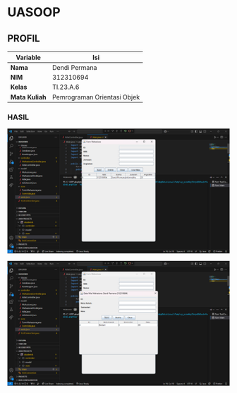 # UASOOP

## PROFIL

| Variable        | Isi                         |
| --------------- | --------------------------- |
| **Nama**        | Dendi Permana               |
| **NIM**         | 312310694                   |
| **Kelas**       | TI.23.A.6                   |
| **Mata Kuliah** | Pemrograman Orientasi Objek |

### HASIL

![Gambar 1](Screenshot/ss1.png)

![Gambar 2](Screenshot/ss2.png)
